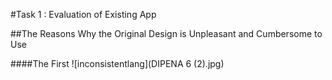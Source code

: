 #Task 1 : Evaluation of Existing App


##The Reasons Why the Original Design is Unpleasant and Cumbersome to Use

####The First
![inconsistentlang](DIPENA 6 (2).jpg)
